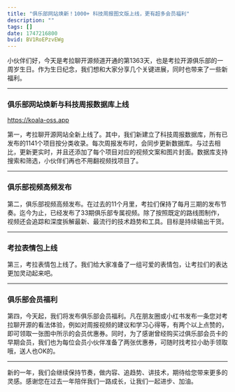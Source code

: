 ```yaml
---
title: "俱乐部网站焕新！1000+ 科技周报图文版上线，更有超多会员福利"
description: ""
tags: []
date: 1747216800
bvid: BV1RoEPzvEWg
---
```

小伙伴们好，今天是考拉聊开源频道开通的第1363天，也是考拉开源俱乐部的一周岁生日。作为生日纪念，我们想和大家分享几个关键进展，同时也带来了一些新福利。

---

### 俱乐部网站焕新与科技周报数据库上线
https://koala-oss.app

第一，考拉聊开源网站全新上线了。其中，我们新建立了科技周报数据库，所有已发布的1141个项目按分类收录。每次周报发布时，会同步更新数据库。与过去相比，更新更实时，并且还添加了每个项目对应的视频文案和图片封面。数据库支持搜索和筛选，小伙伴们再也不用翻视频找项目了。

---

### 俱乐部视频高频发布

第二，俱乐部视频高频发布。在过去的11个月里，考拉们保持了每月三期的发布节奏。迄今为止，已经发布了33期俱乐部专属视频。除了按照既定的路线图制作，视频还会追踪和深度拆解最新、最流行的技术趋势和工具。目标是持续输出干货。

---

### 考拉表情包上线

第三，考拉表情包上线了。我们给大家准备了一组可爱的表情包，让考拉们的表达更加灵动起来吧。

---

### 俱乐部会员福利

第四，今天起，我们将发布俱乐部会员福利。凡在朋友圈或小红书发布一条您对考拉聊开源的看法体验，例如对周报视频的建议和学习心得等，有两个以上点赞的，即可领取一张图中所示的会员优惠券。同时，为了感谢曾经购买过俱乐部会员卡的早期会员，我们也为每位会员小伙伴准备了两张优惠券，可随时找考拉小助手领取哦，送人也OK的。

---

新的一年，我们会继续保持节奏，做内容、追趋势、讲技术，期待给您带来更多的灵感。感谢您在过去一年陪伴我们一路成长，让我们一起进步、加油。

